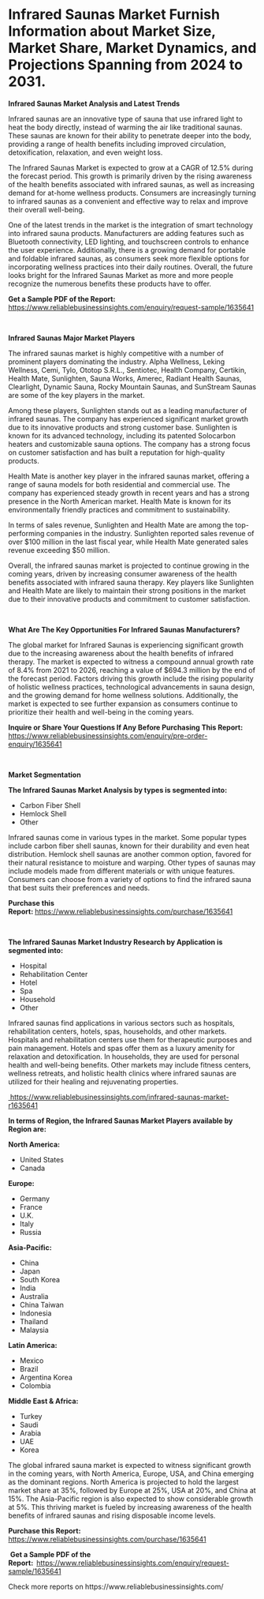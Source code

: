 <p><h1>Infrared Saunas Market Furnish Information about Market Size, Market Share, Market Dynamics, and Projections Spanning from 2024 to 2031.</h1></p><p><strong>Infrared Saunas Market Analysis and Latest Trends</strong></p>
<p><p>Infrared saunas are an innovative type of sauna that use infrared light to heat the body directly, instead of warming the air like traditional saunas. These saunas are known for their ability to penetrate deeper into the body, providing a range of health benefits including improved circulation, detoxification, relaxation, and even weight loss.</p><p>The Infrared Saunas Market is expected to grow at a CAGR of 12.5% during the forecast period. This growth is primarily driven by the rising awareness of the health benefits associated with infrared saunas, as well as increasing demand for at-home wellness products. Consumers are increasingly turning to infrared saunas as a convenient and effective way to relax and improve their overall well-being.</p><p>One of the latest trends in the market is the integration of smart technology into infrared sauna products. Manufacturers are adding features such as Bluetooth connectivity, LED lighting, and touchscreen controls to enhance the user experience. Additionally, there is a growing demand for portable and foldable infrared saunas, as consumers seek more flexible options for incorporating wellness practices into their daily routines. Overall, the future looks bright for the Infrared Saunas Market as more and more people recognize the numerous benefits these products have to offer.</p></p>
<p><strong>Get a Sample PDF of the Report:&nbsp;</strong> <a href="https://www.reliablebusinessinsights.com/enquiry/request-sample/1635641">https://www.reliablebusinessinsights.com/enquiry/request-sample/1635641</a></p>
<p>&nbsp;</p>
<p><strong>Infrared Saunas Major Market Players</strong></p>
<p><p>The infrared saunas market is highly competitive with a number of prominent players dominating the industry. Alpha Wellness, Leking Wellness, Cemi, Tylo, Ototop S.R.L., Sentiotec, Health Company, Certikin, Health Mate, Sunlighten, Sauna Works, Amerec, Radiant Health Saunas, Clearlight, Dynamic Sauna, Rocky Mountain Saunas, and SunStream Saunas are some of the key players in the market.</p><p>Among these players, Sunlighten stands out as a leading manufacturer of infrared saunas. The company has experienced significant market growth due to its innovative products and strong customer base. Sunlighten is known for its advanced technology, including its patented Solocarbon heaters and customizable sauna options. The company has a strong focus on customer satisfaction and has built a reputation for high-quality products.</p><p>Health Mate is another key player in the infrared saunas market, offering a range of sauna models for both residential and commercial use. The company has experienced steady growth in recent years and has a strong presence in the North American market. Health Mate is known for its environmentally friendly practices and commitment to sustainability.</p><p>In terms of sales revenue, Sunlighten and Health Mate are among the top-performing companies in the industry. Sunlighten reported sales revenue of over $100 million in the last fiscal year, while Health Mate generated sales revenue exceeding $50 million.</p><p>Overall, the infrared saunas market is projected to continue growing in the coming years, driven by increasing consumer awareness of the health benefits associated with infrared sauna therapy. Key players like Sunlighten and Health Mate are likely to maintain their strong positions in the market due to their innovative products and commitment to customer satisfaction.</p></p>
<p>&nbsp;</p>
<p><strong>What Are The Key Opportunities For Infrared Saunas Manufacturers?</strong></p>
<p><p>The global market for Infrared Saunas is experiencing significant growth due to the increasing awareness about the health benefits of infrared therapy. The market is expected to witness a compound annual growth rate of 8.4% from 2021 to 2026, reaching a value of $694.3 million by the end of the forecast period. Factors driving this growth include the rising popularity of holistic wellness practices, technological advancements in sauna design, and the growing demand for home wellness solutions. Additionally, the market is expected to see further expansion as consumers continue to prioritize their health and well-being in the coming years.</p></p>
<p><strong>Inquire or Share Your Questions If Any Before Purchasing This Report:</strong> <a href="https://www.reliablebusinessinsights.com/enquiry/pre-order-enquiry/1635641">https://www.reliablebusinessinsights.com/enquiry/pre-order-enquiry/1635641</a></p>
<p>&nbsp;</p>
<p><strong>Market Segmentation</strong></p>
<p><strong>The Infrared Saunas Market Analysis by types is segmented into:</strong></p>
<p><ul><li>Carbon Fiber Shell</li><li>Hemlock Shell</li><li>Other</li></ul></p>
<p><p>Infrared saunas come in various types in the market. Some popular types include carbon fiber shell saunas, known for their durability and even heat distribution. Hemlock shell saunas are another common option, favored for their natural resistance to moisture and warping. Other types of saunas may include models made from different materials or with unique features. Consumers can choose from a variety of options to find the infrared sauna that best suits their preferences and needs.</p></p>
<p><strong>Purchase this Report:&nbsp;</strong><a href="https://www.reliablebusinessinsights.com/purchase/1635641">https://www.reliablebusinessinsights.com/purchase/1635641</a></p>
<p>&nbsp;</p>
<p><strong>The Infrared Saunas Market Industry Research by Application is segmented into:</strong></p>
<p><ul><li>Hospital</li><li>Rehabilitation Center</li><li>Hotel</li><li>Spa</li><li>Household</li><li>Other</li></ul></p>
<p><p>Infrared saunas find applications in various sectors such as hospitals, rehabilitation centers, hotels, spas, households, and other markets. Hospitals and rehabilitation centers use them for therapeutic purposes and pain management. Hotels and spas offer them as a luxury amenity for relaxation and detoxification. In households, they are used for personal health and well-being benefits. Other markets may include fitness centers, wellness retreats, and holistic health clinics where infrared saunas are utilized for their healing and rejuvenating properties.</p></p>
<p><a href="https://www.reliablebusinessinsights.com/infrared-saunas-market-r1635641">&nbsp;https://www.reliablebusinessinsights.com/infrared-saunas-market-r1635641</a></p>
<p><strong>In terms of Region, the Infrared Saunas Market Players available by Region are:</strong></p>
<p>
    <p> <strong> North America: </strong>
        <ul>
            <li>United States</li>
            <li>Canada</li>
        </ul>
        </p> 
    <p> <strong> Europe: </strong>
        <ul>
            <li>Germany</li>
            <li>France</li>
            <li>U.K.</li>
            <li>Italy</li>
            <li>Russia</li>
        </ul>
        </p> 
    <p> <strong> Asia-Pacific: </strong>
        <ul>
            <li>China</li>
            <li>Japan</li>
            <li>South Korea</li>
            <li>India</li>
            <li>Australia</li>
            <li>China Taiwan</li>
            <li>Indonesia</li>
            <li>Thailand</li>
            <li>Malaysia</li>
        </ul>
        </p> 
    <p> <strong> Latin America: </strong>
        <ul>
            <li>Mexico</li>
            <li>Brazil</li>
            <li>Argentina Korea</li>
            <li>Colombia</li>
        </ul>
        </p> 
    <p> <strong> Middle East & Africa: </strong>
        <ul>
            <li>Turkey</li>
            <li>Saudi</li>
            <li>Arabia</li>
            <li>UAE</li>
            <li>Korea</li>
        </ul>
    </p>
    </p>
<p><p>The global infrared sauna market is expected to witness significant growth in the coming years, with North America, Europe, USA, and China emerging as the dominant regions. North America is projected to hold the largest market share at 35%, followed by Europe at 25%, USA at 20%, and China at 15%. The Asia-Pacific region is also expected to show considerable growth at 5%. This thriving market is fueled by increasing awareness of the health benefits of infrared saunas and rising disposable income levels.</p></p>
<p><strong>Purchase this Report: </strong><a href="https://www.reliablebusinessinsights.com/purchase/1635641">https://www.reliablebusinessinsights.com/purchase/1635641</a></p>
<p>&nbsp;<strong>Get a Sample PDF of the Report:&nbsp;&nbsp;</strong><a href="https://www.reliablebusinessinsights.com/enquiry/request-sample/1635641">https://www.reliablebusinessinsights.com/enquiry/request-sample/1635641</a></p>
<p><strong></strong></p>
<p>Check more reports on https://www.reliablebusinessinsights.com/</p>